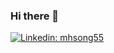 ### Hi there 👋

[![Linkedin: mhsong55](https://img.shields.io/badge/-mhsong55-blue?style=flat-square&logo=Linkedin&logoColor=white&link=https://https://www.linkedin.com/in/mhsong55/)](https://www.linkedin.com/in/mhsong55)
<!--
![visitors](https://visitor-badge.glitch.me/badge?page_id=mhsong55.mhsong55)
-->

<!--
**mhsong55/mhsong55** is a ✨ _special_ ✨ repository because its `README.md` (this file) appears on your GitHub profile.

Here are some ideas to get you started:

- 🔭 I’m currently working on ...
- 🌱 I’m currently learning ...
- 👯 I’m looking to collaborate on ...
- 🤔 I’m looking for help with ...
- 💬 Ask me about ...
- 📫 How to reach me: ...
- 😄 Pronouns: ...
- ⚡ Fun fact: ...
-->
